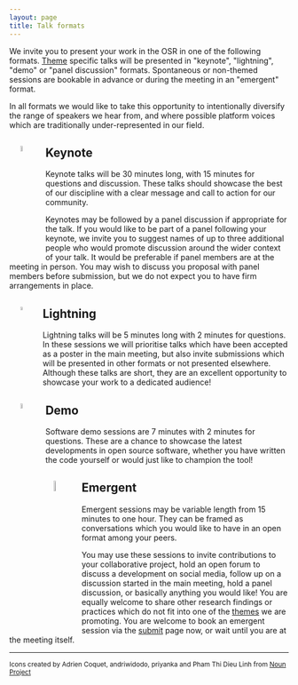 ```yaml
---
layout: page
title: Talk formats
---
```


We invite you to present your work in the OSR in one of the following formats.
[Theme](themes.md) specific talks will be presented in "keynote", "lightning", "demo" or "panel discussion" formats.
Spontaneous or non-themed sessions are bookable in advance or during the meeting in an "emergent" format.

In all formats we would like to take this opportunity to intentionally diversify the range of speakers we hear from,
and where possible platform voices which are traditionally under-represented in our field.

## Keynote <img style="float: left;" src="../img/nounproj-key.png" alt="keynote" width="5%" hspace="20">

<!-- <img align="right" src="../img/nounproj-key.png" alt="keynote" width="12.5%" hspace="20"> -->

Keynote talks will be 30 minutes long, with 15 minutes for questions and discussion.
These talks should showcase the best of our discipline with a clear message and call to action for our community.

Keynotes may be followed by a panel discussion if appropriate for the talk. If you would like to be part of a panel following your keynote, we invite you to suggest names of up to three additional people who would promote discussion around the wider context of your talk. It would be preferable if panel members are at the meeting in person. You may wish to discuss you proposal with panel members before submission, but we do not expect you to have firm arrangements in place.


## Lightning <img align="left" src="../img/nounproj-lightning.png" alt="lightning" width="4%" hspace="20">

<!-- <img align="left" src="../img/nounproj-lightning.png" alt="lightning" width="10%" hspace="20"> -->

Lightning talks will be 5 minutes long with 2 minutes for questions.
In these sessions we will prioritise talks which have been accepted as a poster in the main meeting,
but also invite submissions which will be presented in other formats or not presented elsewhere.
Although these talks are short, they are an excellent opportunity to showcase your work to a dedicated audience!

## Demo <img align="left" src="../img/nounproj-demo.png" alt="demo" width="5%" hspace="20">

<!-- <img align="right" src="../img/nounproj-demo.png" alt="demo" width="12.5%" hspace="20"> -->

Software demo sessions are 7 minutes with 2 minutes for questions.
These are a chance to showcase the latest developments in open source software,
whether you have written the code yourself or would just like to champion the tool!

## Emergent <img align="left" src="../img/nounproj-emergent.png" alt="emergent" width="7%" hspace="15">

<!-- <img align="right" src="../img/nounproj-emergent.png" alt="emergent" width="15%" hspace="20"> -->

Emergent sessions may be variable length from 15 minutes to one hour. They can be framed as conversations which you would like to have in an open format among your peers.

You may use these sessions to invite contributions to your collaborative project, hold an open forum to discuss a development on social media, follow up on a discussion started in the main meeting, hold a panel discussion, or basically anything you would like! You are equally welcome to share other research findings or practices which do not fit into one of the [themes](themes.md) we are promoting. You are welcome to book an emergent session via the [submit](submit.md) page now, or wait until you are at the meeting itself.  


---

<div align="left"><body><p><small>
Icons created by Adrien Coquet, andriwidodo, priyanka and Pham Thi Dieu Linh from <a href="https://thenounproject.com/">Noun Project</a>
</small></p></body></div>
